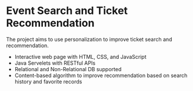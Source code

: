 # Event Search and Ticket Recommendation

The project aims to use personalization to improve ticket search and recommendation.

- Interactive web page with HTML, CSS, and JavaScript
- Java Servelets with RESTful APIs
- Relational and Non-Relational DB supported 
- Content-based algorithm to improve recommendation based on search history and favorite records
